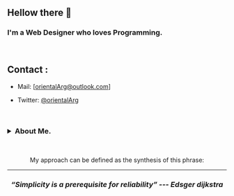 ## Hellow there 👋

<h3>
  I'm a Web Designer who loves Programming.
</h3>
<br>

## Contact :

- Mail: [orientalArg@outlook.com]

- Twitter: [@orientalArg](https://twitter.com/orientalArg)
<br>

<h3>
 <details>
  <summary>About Me.</summary>
  <br>
   
    - I'm from Argentina, i worked assemblig concrete molds for two years. 
       -- I learned from that experience that hard work pays off.
       
  <br>
  
    - 📚 I love reading, my favorite genre is heroic fantasy.
  
    - ☸  I'm buddhist since eight years ago, i believe in the self realization and peace.
  
    - 💻 I'm a hacking enthusiast, and certified ethical hacker (pentester).
  
    - 🧠 I enjoy studying and learning new things, i always try to be up to date with technology.

  </details>
</h3>
<br>

<p align="center">My approach can be defined as the synthesis of this phrase:</p>
<hr>
<h3 align="center">
   <i><strong>“Simplicity is a prerequisite for reliability” --- Edsger dijkstra</strong></i>
   <br>
   <br>
</h3>	
